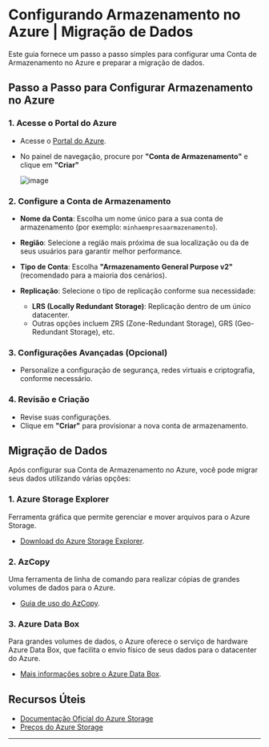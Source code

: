 # Configurando Armazenamento no Azure | Migração de Dados

Este guia fornece um passo a passo simples para configurar uma Conta de Armazenamento no Azure e preparar a migração de dados.

## Passo a Passo para Configurar Armazenamento no Azure

### 1. Acesse o Portal do Azure 
- Acesse o [Portal do Azure](https://portal.azure.com).
- No painel de navegação, procure por **"Conta de Armazenamento"** e clique em **"Criar"**

  ![image](https://github.com/user-attachments/assets/8d15dc58-4f83-4712-be6a-2e40858aa4b1)


### 2. Configure a Conta de Armazenamento 
- **Nome da Conta**: Escolha um nome único para a sua conta de armazenamento (por exemplo: `minhaempresaarmazenamento`).
  
- **Região**: Selecione a região mais próxima de sua localização ou da de seus usuários para garantir melhor performance.

- **Tipo de Conta**: Escolha **"Armazenamento General Purpose v2"** (recomendado para a maioria dos cenários).

- **Replicação**: Selecione o tipo de replicação conforme sua necessidade:
  - **LRS (Locally Redundant Storage)**: Replicação dentro de um único datacenter.
  - Outras opções incluem ZRS (Zone-Redundant Storage), GRS (Geo-Redundant Storage), etc.

### 3. Configurações Avançadas (Opcional)
- Personalize a configuração de segurança, redes virtuais e criptografia, conforme necessário.

### 4. Revisão e Criação
- Revise suas configurações.
- Clique em **"Criar"** para provisionar a nova conta de armazenamento.

## Migração de Dados

Após configurar sua Conta de Armazenamento no Azure, você pode migrar seus dados utilizando várias opções:

### 1. **Azure Storage Explorer**
Ferramenta gráfica que permite gerenciar e mover arquivos para o Azure Storage.

- [Download do Azure Storage Explorer](https://azure.microsoft.com/features/storage-explorer/).

### 2. **AzCopy**
Uma ferramenta de linha de comando para realizar cópias de grandes volumes de dados para o Azure.

- [Guia de uso do AzCopy](https://learn.microsoft.com/azure/storage/common/storage-use-azcopy).

### 3. **Azure Data Box**
Para grandes volumes de dados, o Azure oferece o serviço de hardware Azure Data Box, que facilita o envio físico de seus dados para o datacenter do Azure.

- [Mais informações sobre o Azure Data Box](https://azure.microsoft.com/services/databox/).

## Recursos Úteis
- [Documentação Oficial do Azure Storage](https://learn.microsoft.com/azure/storage/)
- [Preços do Azure Storage](https://azure.microsoft.com/pricing/details/storage/)

---
